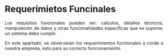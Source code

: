 # **Requerimietos Funcinales**

<p align= "justify">Los requisitos funcionales pueden ser: calculos, detalles técnicos, manipulación de datos y otras funcionalidades específicas que se suponw, un sistema debe cumplir.</p>

<p align= "justify">En este apartado, se observaran los requerimientos fucnionales a corde a nuestra empresa, esto para su correcto funcionamiento.</p>